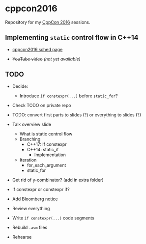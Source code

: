 # cppcon2016

Repository for my [CppCon 2016](https://cppcon.org) sessions.


## Implementing `static` control flow in C++14

* [cppcon2016.sched page](https://cppcon2016.sched.org/event/750863265279a3e05b036ba61d38ebaf)

* ~~YouTube video~~ *(not yet available)*



## TODO

* Decide:
    * Introduce `if constexpr(...)` before `static_for`?

* Check TODO on private repo

* TODO: convert first parts to slides (?)
		or everything to slides (?)

* Talk overview slide
	* What is static control flow
	* Branching
		* C++17: If constexpr
		* C++14: static_if
			* Implementation
	* Iteration 
		* for_each_argument
		* static_for

* Get rid of y-combinator? (add in extra folder)


* If constexpr or constexpr if?
* Add Bloomberg notice
* Review everything
* Write `if constexpr(...)` code segments
* Rebuild `.asm` files
* Rehearse